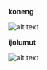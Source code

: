 **koneng**

![alt text](https://i.imgur.com/vjjJRkZg.png)

**ijolumut**

![alt text](https://i.imgur.com/Ic0HmfT.png)

